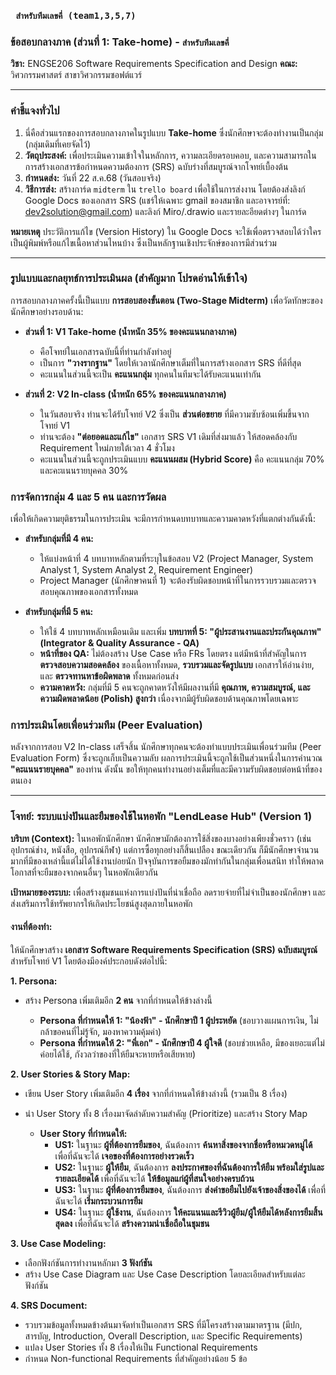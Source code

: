 ### **` สำหรับทีมเลขคี่ (team1,3,5,7)`**
### **ข้อสอบกลางภาค (ส่วนที่ 1: Take-home) - ` สำหรับทีมเลขคี่ `**
**วิชา:** ENGSE206 Software Requirements Specification and Design
**คณะ:** วิศวกรรมศาสตร์ สาขาวิศวกรรมซอฟต์แวร์

---

### **คำชี้แจงทั่วไป**
1.  นี่คือส่วนแรกของการสอบกลางภาคในรูปแบบ **Take-home** ซึ่งนักศึกษาจะต้องทำงานเป็นกลุ่ม (กลุ่มเดิมที่เคยจัดไว้)
2.  **วัตถุประสงค์:** เพื่อประเมินความเข้าใจในหลักการ, ความละเอียดรอบคอบ, และความสามารถในการสร้างเอกสารข้อกำหนดความต้องการ (SRS) ฉบับร่างที่สมบูรณ์จากโจทย์เบื้องต้น
3.  **กำหนดส่ง:** วันที่ 22 ส.ค.68 (วันสอบจริง)
4.  **วิธีการส่ง:** สร้างการ์ด `midterm` ใน `trello board` เพื่อใช้ในการส่งงาน 
โดยต้องส่งลิงก์ Google Docs ของเอกสาร SRS 
(แชร์ให้เฉพาะ gmail ของสมาชิก และอาจารย์ที่: dev2solution@gmail.com)
และลิงก์ Miro/.drawio และรายละอียดต่างๆ ในการ์ด
   
**หมายเหตุ**
   ประวัติการแก้ไข (Version History) ใน Google Docs จะใช้เพื่อตรวจสอบได้ว่าใครเป็นผู้พิมพ์หรือแก้ไขเนื้อหาส่วนไหนบ้าง ซึ่งเป็นหลักฐานเชิงประจักษ์ของการมีส่วนร่วม

---

### **รูปแบบและกลยุทธ์การประเมินผล (สำคัญมาก โปรดอ่านให้เข้าใจ)**

การสอบกลางภาคครั้งนี้เป็นแบบ **การสอบสองขั้นตอน (Two-Stage Midterm)** เพื่อวัดทักษะของนักศึกษาอย่างรอบด้าน:

* **ส่วนที่ 1: V1 Take-home (น้ำหนัก 35% ของคะแนนกลางภาค)**
    * คือโจทย์ในเอกสารฉบับนี้ที่ท่านกำลังทำอยู่
    * เป็นการ **"วางรากฐาน"** โดยให้เวลานักศึกษาเต็มที่ในการสร้างเอกสาร SRS ที่ดีที่สุด
    * คะแนนในส่วนนี้จะเป็น **คะแนนกลุ่ม** ทุกคนในทีมจะได้รับคะแนนเท่ากัน

* **ส่วนที่ 2: V2 In-class (น้ำหนัก 65% ของคะแนนกลางภาค)**
    * ในวันสอบจริง ท่านจะได้รับโจทย์ V2 ซึ่งเป็น **ส่วนต่อขยาย** ที่มีความซับซ้อนเพิ่มขึ้นจากโจทย์ V1
    * ท่านจะต้อง **"ต่อยอดและแก้ไข"** เอกสาร SRS V1 เดิมที่ส่งมาแล้ว ให้สอดคล้องกับ Requirement ใหม่ภายใต้เวลา 4 ชั่วโมง
    * คะแนนในส่วนนี้จะถูกประเมินแบบ **คะแนนผสม (Hybrid Score)** คือ คะแนนกลุ่ม 70% และคะแนนรายบุคคล 30%

### **การจัดการกลุ่ม 4 และ 5 คน และการวัดผล**

เพื่อให้เกิดความยุติธรรมในการประเมิน จะมีการกำหนดบทบาทและความคาดหวังที่แตกต่างกันดังนี้:

* **สำหรับกลุ่มที่มี 4 คน:**
    * ให้แบ่งหน้าที่ 4 บทบาทหลักตามที่ระบุในข้อสอบ V2 (Project Manager, System Analyst 1, System Analyst 2, Requirement Engineer)
    * Project Manager (นักศึกษาคนที่ 1) จะต้องรับผิดชอบหน้าที่ในการรวบรวมและตรวจสอบคุณภาพของเอกสารทั้งหมด

* **สำหรับกลุ่มที่มี 5 คน:**
    * ให้ใช้ 4 บทบาทหลักเหมือนเดิม และเพิ่ม **บทบาทที่ 5: "ผู้ประสานงานและประกันคุณภาพ" (Integrator & Quality Assurance - QA)**
    * **หน้าที่ของ QA:** ไม่ต้องสร้าง Use Case หรือ FRs โดยตรง แต่มีหน้าที่สำคัญในการ **ตรวจสอบความสอดคล้อง** ของเนื้อหาทั้งหมด, **รวบรวมและจัดรูปแบบ** เอกสารให้อ่านง่าย, และ **ตรวจทานหาข้อผิดพลาด** ทั้งหมดก่อนส่ง
    * **ความคาดหวัง:** กลุ่มที่มี 5 คนจะถูกคาดหวังให้มีผลงานที่มี **คุณภาพ, ความสมบูรณ์, และความผิดพลาดน้อย (Polish) สูงกว่า** เนื่องจากมีผู้รับผิดชอบด้านคุณภาพโดยเฉพาะ

### **การประเมินโดยเพื่อนร่วมทีม (Peer Evaluation)**

หลังจากการสอบ V2 In-class เสร็จสิ้น นักศึกษาทุกคนจะต้องทำแบบประเมินเพื่อนร่วมทีม (Peer Evaluation Form) ซึ่งจะถูกเก็บเป็นความลับ ผลการประเมินนี้จะถูกใช้เป็นส่วนหนึ่งในการคำนวณ **"คะแนนรายบุคคล"** ของท่าน ดังนั้น ขอให้ทุกคนทำงานอย่างเต็มที่และมีความรับผิดชอบต่อหน้าที่ของตนเอง

---

### **โจทย์: ระบบแบ่งปันและยืมของใช้ในหอพัก "LendLease Hub" (Version 1)**

**บริบท (Context):**
ในหอพักนักศึกษา นักศึกษามักต้องการใช้สิ่งของบางอย่างเพียงชั่วคราว (เช่น อุปกรณ์ช่าง, หนังสือ, อุปกรณ์กีฬา) แต่การซื้อทุกอย่างก็สิ้นเปลือง ขณะเดียวกัน ก็มีนักศึกษาจำนวนมากที่มีของเหล่านี้แต่ไม่ได้ใช้งานบ่อยนัก ปัจจุบันการขอยืมของมักทำกันในกลุ่มเพื่อนสนิท ทำให้พลาดโอกาสที่จะยืมของจากคนอื่นๆ ในหอพักเดียวกัน

**เป้าหมายของระบบ:**
เพื่อสร้างชุมชนแห่งการแบ่งปันที่น่าเชื่อถือ ลดรายจ่ายที่ไม่จำเป็นของนักศึกษา และส่งเสริมการใช้ทรัพยากรให้เกิดประโยชน์สูงสุดภายในหอพัก

#### **งานที่ต้องทำ:**
ให้นักศึกษาสร้าง **เอกสาร Software Requirements Specification (SRS) ฉบับสมบูรณ์** สำหรับโจทย์ V1 โดยต้องมีองค์ประกอบดังต่อไปนี้:

**1. Persona:**
* สร้าง Persona เพิ่มเติมอีก **2 คน** จากที่กำหนดให้ข้างล่างนี้

    * **Persona ที่กำหนดให้ 1: "น้องฟ้า" - นักศึกษาปี 1 ผู้ประหยัด** (ชอบวางแผนการเงิน, ไม่กล้าขอคนที่ไม่รู้จัก, มองหาความคุ้มค่า)
    * **Persona ที่กำหนดให้ 2: "พี่เอก" - นักศึกษาปี 4 ผู้ใจดี** (ชอบช่วยเหลือ, มีของเยอะแต่ไม่ค่อยได้ใช้, กังวลว่าของที่ให้ยืมจะหายหรือเสียหาย)

**2. User Stories & Story Map:**
* เขียน User Story เพิ่มเติมอีก **4 เรื่อง** จากที่กำหนดให้ข้างล่างนี้ (รวมเป็น 8 เรื่อง)
* นำ User Story ทั้ง 8 เรื่องมาจัดลำดับความสำคัญ (Prioritize) และสร้าง Story Map

    * **User Story ที่กำหนดให้:**
        * **US1:** ในฐานะ **ผู้ที่ต้องการยืมของ**, ฉันต้องการ **ค้นหาสิ่งของจากชื่อหรือหมวดหมู่ได้** เพื่อที่ฉันจะได้ **เจอของที่ต้องการอย่างรวดเร็ว**
        * **US2:** ในฐานะ **ผู้ให้ยืม**, ฉันต้องการ **ลงประกาศของที่ฉันต้องการให้ยืม พร้อมใส่รูปและรายละเอียดได้** เพื่อที่ฉันจะได้ **ให้ข้อมูลแก่ผู้ที่สนใจอย่างครบถ้วน**
        * **US3:** ในฐานะ **ผู้ที่ต้องการยืมของ**, ฉันต้องการ **ส่งคำขอยืมไปยังเจ้าของสิ่งของได้** เพื่อที่ฉันจะได้ **เริ่มกระบวนการยืม**
        * **US4:** ในฐานะ **ผู้ใช้งาน**, ฉันต้องการ **ให้คะแนนและรีวิวผู้ยืม/ผู้ให้ยืมได้หลังการยืมสิ้นสุดลง** เพื่อที่ฉันจะได้ **สร้างความน่าเชื่อถือในชุมชน**

**3. Use Case Modeling:**
* เลือกฟังก์ชันการทำงานหลักมา **3 ฟังก์ชัน**
* สร้าง Use Case Diagram และ Use Case Description โดยละเอียดสำหรับแต่ละฟังก์ชัน

**4. SRS Document:**
* รวบรวมข้อมูลทั้งหมดข้างต้นมาจัดทำเป็นเอกสาร SRS ที่มีโครงสร้างตามมาตรฐาน (มีปก, สารบัญ, Introduction, Overall Description, และ Specific Requirements)
* แปลง User Stories ทั้ง 8 เรื่องให้เป็น Functional Requirements
* กำหนด Non-functional Requirements ที่สำคัญอย่างน้อย 5 ข้อ
